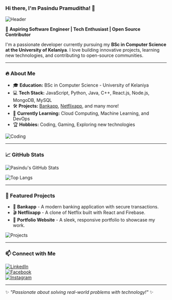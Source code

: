 ### Hi there, I'm Pasindu Pramuditha! 👋

![Header](https://upload.wikimedia.org/wikipedia/commons/thumb/e/e0/Software-engineering-icon.png/512px-Software-engineering-icon.png)

🚀 **Aspiring Software Engineer | Tech Enthusiast | Open Source Contributor**

I'm a passionate developer currently pursuing my **BSc in Computer Science at the University of Kelaniya**. I love building innovative projects, learning new technologies, and contributing to open-source communities. 

---

### 🔥 About Me
- 🎓 **Education:** BSc in Computer Science - University of Kelaniya
- 💻 **Tech Stack:** JavaScript, Python, Java, C++, React.js, Node.js, MongoDB, MySQL
- 🛠️ **Projects:** [Bankapp](#), [Netflixapp](#), and many more!
- 🌱 **Currently Learning:** Cloud Computing, Machine Learning, and DevOps
- 🏆 **Hobbies:** Coding, Gaming, Exploring new technologies

![Coding](https://upload.wikimedia.org/wikipedia/commons/thumb/3/3d/Software_development.svg/512px-Software_development.svg.png)

---

### 📈 GitHub Stats
![Pasindu's GitHub Stats](https://github-readme-stats.vercel.app/api?username=PasinduPramudithaJ&show_icons=true&theme=radical)

![Top Langs](https://github-readme-stats.vercel.app/api/top-langs/?username=PasinduPramudithaJ&layout=compact&theme=radical)

---

### 🌟 Featured Projects
- 🚀 **Bankapp** - A modern banking application with secure transactions.
- 🎬 **Netflixapp** - A clone of Netflix built with React and Firebase.
- 📲 **Portfolio Website** - A sleek, responsive portfolio to showcase my work.

![Projects](https://upload.wikimedia.org/wikipedia/commons/thumb/5/59/Software_engineering.svg/512px-Software_engineering.svg.png)

---

### 📫 Connect with Me
[![LinkedIn](https://img.shields.io/badge/LinkedIn-blue?style=for-the-badge&logo=linkedin)](https://linkedin.com/in/pasindupramudithaj)  
[![Facebook](https://img.shields.io/badge/Facebook-%231877F2.svg?style=for-the-badge&logo=facebook&logoColor=white)](https://facebook.com/)  
[![Instagram](https://img.shields.io/badge/Instagram-%23E4405F.svg?style=for-the-badge&logo=instagram&logoColor=white)](https://instagram.com/)  

---

✨ _"Passionate about solving real-world problems with technology!"_ ✨
